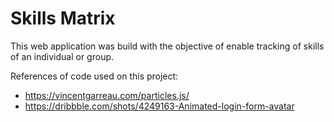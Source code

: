 # Skills Matrix

This web application was build with the objective of enable tracking of skills of an individual or group.

References of code used on this project:
* https://vincentgarreau.com/particles.js/
* https://dribbble.com/shots/4249163-Animated-login-form-avatar
